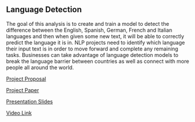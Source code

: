 ## Language Detection

The goal of this analysis is to create and train a model to detect the difference between the English, Spanish, German, French and Italian languages and then when given some new text, it will be able to correctly predict the language it is in. NLP projects need to identify which language their input text is in order to move forward and complete any remaining tasks. Businesses can take advantage of language detection models to break the language barrier between countries as well as connect with more people all around the world.


[Project Proposal](https://github.com/madelinebauer/LanguageDetection/blob/a3268ac4f13bd7d262921cf616b61be6190df9a1/Language%20Detection%20Project%20Proposal.pdf 'Project Proposal')

[Project Paper](https://github.com/madelinebauer/LanguageDetection/blob/4a9e8086c88feb83267d43819c01985a9afb386a/Language%20Detection%20-%20BAUER.pdf 'Paper')

[Presentation Slides](https://github.com/madelinebauer/LanguageDetection/blob/9eb9eee1c187aee60a3136f8666d0c6c0b049b99/LanguageDetectionPresentation-BAUER.pdf 'Presentation Slides')

[Video Link](https://github.com/madelinebauer/LanguageDetection/blob/eda93bec438ad84b8a94581984e7d21166d8f608/Presentation%20Link%20-%20BAUER.pdf 'Video Link')
